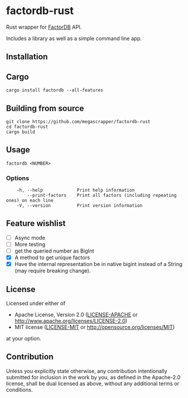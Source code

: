 # factordb-rust

Rust wrapper for [FactorDB](http://factordb.com/) API.

Includes a library as well as a simple command line app.

## Installation
## Cargo
```
cargo install factordb --all-features
```

## Building from source
```
git clone https://github.com/megascrapper/factordb-rust
cd factordb-rust
cargo build
```

## Usage
```
factordb <NUMBER>
```

### Options
```
    -h, --help             Print help information
        --print-factors    Print all factors (including repeating ones) on each line
    -V, --version          Print version information

```

## Feature wishlist
- [ ] Async mode
- [ ] More testing
- [ ] get the queried number as BigInt
- [x] A method to get unique factors
- [x] Have the internal representation be in native bigint instead of a String (may require breaking change).

## License
Licensed under either of

 * Apache License, Version 2.0
   ([LICENSE-APACHE](LICENSE-APACHE) or http://www.apache.org/licenses/LICENSE-2.0)
 * MIT license
   ([LICENSE-MIT](LICENSE-MIT) or http://opensource.org/licenses/MIT)

at your option.

## Contribution

Unless you explicitly state otherwise, any contribution intentionally submitted
for inclusion in the work by you, as defined in the Apache-2.0 license, shall be
dual licensed as above, without any additional terms or conditions.